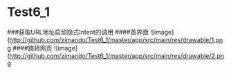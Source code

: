 # Test6_1
###获取URL地址启动隐式Intent的调用
####首界面
![image](http://github.com/zimando/Test6_1/master/app/src/main/res/drawable/1.png
####跳转网页
![image](http://github.com/zimando/Test6_1/master/app/src/main/res/drawable/2.png
